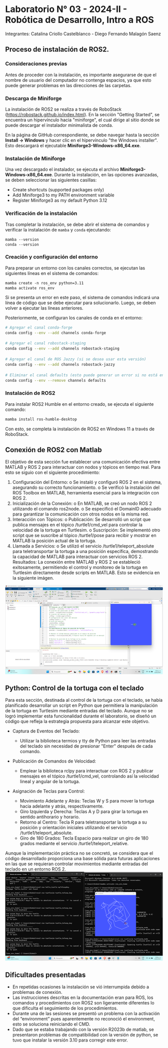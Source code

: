 # Laboratorio N° 03 - 2024-II - Robótica de Desarrollo, Intro a ROS

Integrantes: Catalina Criollo Castelblanco - Diego Fernando Malagón Saenz

## Proceso de instalación de ROS2.

### Consideraciones previas
Antes de proceder con la instalación, es importante asegurarse de que el nombre de usuario del computador no contenga espacios, ya que esto puede generar problemas en las direcciones de las carpetas.

### Descarga de Miniforge
La instalación de ROS2 se realiza a través de RoboStack (https://robostack.github.io/index.html). En la sección "Getting Started", se encuentra un hipervínculo hacia "miniforge", el cual dirige al sitio donde se puede descargar el instalador minimalista de conda.

En la página de GitHub correspondiente, se debe navegar hasta la sección **Install -> Windows** y hacer clic en el hipervínculo "the Windows installer". Esto descargará el ejecutable **Miniforge3-Windows-x86_64.exe**.

### Instalación de Miniforge
Una vez descargado el instalador, se ejecuta el archivo **Miniforge3-Windows-x86_64.exe**. Durante la instalación, en las opciones avanzadas, se deben seleccionar las siguientes casillas:
- Create shortcuts (supported packages only)
- Add Miniforge3 to my PATH environment variable
- Register Miniforge3 as my default Python 3.12

### Verificación de la instalación
Tras completar la instalación, se debe abrir el sistema de comandos y verificar la instalación de `mamba` y `conda` ejecutando:
```
mamba --version
conda --version
```

### Creación y configuración del entorno
Para preparar un entorno con los canales correctos, se ejecutan las siguientes líneas en el sistema de comandos:
```
mamba create -n ros_env python=3.11
mamba activate ros_env
```
Si se presenta un error en este paso, el sistema de comandos indicará una línea de código que se debe ejecutar para solucionarlo. Luego, se deben volver a ejecutar las líneas anteriores.

Posteriormente, se configuran los canales de conda en el entorno:
```sh
# Agregar el canal conda-forge
conda config --env --add channels conda-forge

# Agregar el canal robostack-staging
conda config --env --add channels robostack-staging

# Agregar el canal de ROS Jazzy (si se desea usar esta versión)
conda config --env --add channels robostack-jazzy

# Eliminar el canal defaults (esto puede generar un error si no está en la lista, lo cual es aceptable)
conda config --env --remove channels defaults
```

### Instalación de ROS2
Para instalar ROS2 Humble en el entorno creado, se ejecuta el siguiente comando:
```sh
mamba install ros-humble-desktop
```

Con esto, se completa la instalación de ROS2 en Windows 11 a través de RoboStack.

## Conexión de ROS2 con Matlab
El objetivo de esta sección fue establecer una comunicación efectiva entre MATLAB y ROS 2 para interactuar con nodos y tópicos en tiempo real. Para esto se siguio con el siguiente procedimiento:

1.	Configuración del Entorno:
  o	Se instaló y configuró ROS 2 en el sistema, asegurando su correcto funcionamiento.
  o	Se verificó la instalación del ROS Toolbox en MATLAB, herramienta esencial para la integración con ROS 2.
2.	Inicialización de la Conexión:
o	En MATLAB, se creó un nodo ROS 2 utilizando el comando ros2node.
o	Se especificó el DomainID adecuado para garantizar la comunicación con otros nodos en la misma red.
3.	Interacción con Tópicos:
o	Publicación: Se desarrolló un script que publica mensajes en el tópico /turtle1/cmd_vel para controlar la velocidad de la tortuga en Turtlesim.
o	Suscripción: Se implementó otro script que se suscribe al tópico /turtle1/pose para recibir y mostrar en MATLAB la posición actual de la tortuga.
4.	Llamada a Servicios:
o	Se utilizó el servicio /turtle1/teleport_absolute para teletransportar la tortuga a una posición específica, demostrando la capacidad de MATLAB para interactuar con servicios ROS 2.
Resultados:
La conexión entre MATLAB y ROS 2 se estableció exitosamente, permitiendo el control y monitoreo de la tortuga en Turtlesim directamente desde scripts en MATLAB. Esto se evidencia en la siguiente imágen.

![](matlab1.png)




## Python: Control de la tortuga con el teclado

Para esta sección, destinada al control de la tortuga con el teclado, se había planificado desarrollar un script en Python que permitiera la manipulación de la tortuga en Turtlesim mediante entradas del teclado. Aunque no se logró implementar esta funcionalidad durante el laboratorio, se diseñó un código que refleja la estrategia propuesta para alcanzar este objetivo.

* Captura de Eventos del Teclado:

  - Utilizar la biblioteca termios y tty de Python para leer las entradas del teclado sin necesidad de presionar "Enter" después de cada comando.
* Publicación de Comandos de Velocidad:
  - Emplear la biblioteca rclpy para interactuar con ROS 2 y publicar mensajes en el tópico /turtle1/cmd_vel, controlando así la velocidad lineal y angular de la tortuga.
* Asignación de Teclas para Control:
  - Movimiento Adelante y Atrás: Teclas W y S para mover la tortuga hacia adelante y atrás, respectivamente.
  - Giro Izquierda y Derecha: Teclas A y D para girar la tortuga en sentido antihorario y horario.
  - Retorno al Centro: Tecla R para teletransportar la tortuga a su posición y orientación iniciales utilizando el servicio /turtle1/teleport_absolute.
  - Giro de 180 Grados: Tecla Espacio para realizar un giro de 180 grados mediante el servicio /turtle1/teleport_relative.

Aunque la implementación práctica no se concretó, se considera que el código desarrollado proporciona una base sólida para futuras aplicaciones en las que se requieran controlar movimientos mediante entradas del teclado en un entorno ROS 2.
![](matlab2.png)

## Dificultades presentadas
* En repetidas ocasiones la instalación se vió interrumpida debido a problemas de conexión.
* Las instrucciones descritas en la documentación eran para ROS, los comandos y procedimientos con ROS2 son ligeramente diferentes lo que dificulta el seguimiento de los procedimientos.
* Durante una de las sesiones se presentó un problema con la activación del “environment” pues aparentemente no reconoció el environment, esto se soluciona reiniciando el CMD.
* Dado que se estaba trabajando con la versión R2023b de matlab, se presentaron problemas de compatibilidad con la versión de python, se tuvo que instalar la versión 3.10 para corregir este error.




